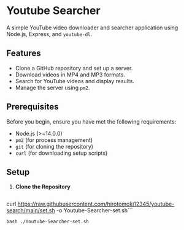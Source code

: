 # Youtube Searcher

A simple YouTube video downloader and searcher application using Node.js, Express, and `youtube-dl`.

## Features

- Clone a GitHub repository and set up a server.
- Download videos in MP4 and MP3 formats.
- Search for YouTube videos and display results.
- Manage the server using `pm2`.

## Prerequisites

Before you begin, ensure you have met the following requirements:

- Node.js (>=14.0.0)
- `pm2` (for process management)
- `git` (for cloning the repository)
- `curl` (for downloading setup scripts)

## Setup

1. **Clone the Repository**

   ```bash
curl https://raw.githubusercontent.com/hirotomoki12345/youtube-search/main/set.sh -o Youtube-Searcher-set.sh```

```bash ./Youtube-Searcher-set.sh```
